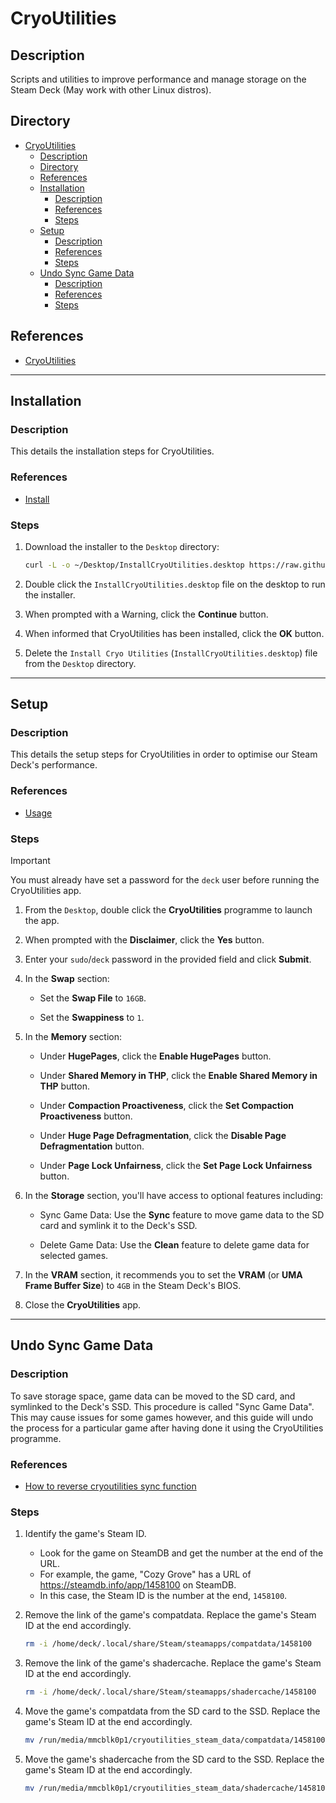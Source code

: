 # CryoUtilities

## Description

Scripts and utilities to improve performance and manage storage on the Steam Deck (May work with other Linux distros).

## Directory

- [CryoUtilities](#cryoutilities)
  - [Description](#description)
  - [Directory](#directory)
  - [References](#references)
  - [Installation](#installation)
    - [Description](#description-1)
    - [References](#references-1)
    - [Steps](#steps)
  - [Setup](#setup)
    - [Description](#description-2)
    - [References](#references-2)
    - [Steps](#steps-1)
  - [Undo Sync Game Data](#undo-sync-game-data)
    - [Description](#description-3)
    - [References](#references-3)
    - [Steps](#steps-2)

## References

- [CryoUtilities](https://github.com/CryoByte33/steam-deck-utilities)

---

## Installation

### Description

This details the installation steps for CryoUtilities.

### References

- [Install](https://github.com/CryoByte33/steam-deck-utilities#install)

### Steps

1. Download the installer to the `Desktop` directory:

    ```sh
    curl -L -o ~/Desktop/InstallCryoUtilities.desktop https://raw.githubusercontent.com/CryoByte33/steam-deck-utilities/main/InstallCryoUtilities.desktop
    ```

2. Double click the `InstallCryoUtilities.desktop` file on the desktop to run the installer.

3. When prompted with a Warning, click the **Continue** button.

4. When informed that CryoUtilities has been installed, click the **OK** button.

5. Delete the `Install Cryo Utilities` (`InstallCryoUtilities.desktop`) file from the `Desktop` directory.

---

## Setup

### Description

This details the setup steps for CryoUtilities in order to optimise our Steam Deck's performance.

### References

- [Usage](https://github.com/CryoByte33/steam-deck-utilities#usage)

### Steps

> [!IMPORTANT]  
> You must already have set a password for the `deck` user before running the CryoUtilities app.

1. From the `Desktop`, double click the **CryoUtilities** programme to launch the app.

2. When prompted with the **Disclaimer**, click the **Yes** button.

3. Enter your `sudo`/`deck` password in the provided field and click **Submit**.

4. In the **Swap** section:

    - Set the **Swap File** to `16GB`.

    - Set the **Swappiness** to `1`.

5. In the **Memory** section:

    - Under **HugePages**, click the **Enable HugePages** button.

    - Under **Shared Memory in THP**, click the **Enable Shared Memory in THP** button.

    - Under **Compaction Proactiveness**, click the **Set Compaction Proactiveness** button.

    - Under **Huge Page Defragmentation**, click the **Disable Page Defragmentation** button.

    - Under **Page Lock Unfairness**, click the **Set Page Lock Unfairness** button.

6. In the **Storage** section, you'll have access to optional features including:

    - Sync Game Data: Use the **Sync** feature to move game data to the SD card and symlink it to the Deck's SSD.

    - Delete Game Data: Use the **Clean** feature to delete game data for selected games.

7. In the **VRAM** section, it recommends you to set the **VRAM** (or **UMA Frame Buffer Size**) to `4GB` in the Steam Deck's BIOS.

8. Close the **CryoUtilities** app.

---

## Undo Sync Game Data

### Description

To save storage space, game data can be moved to the SD card, and symlinked to the Deck's SSD. This procedure is called "Sync Game Data". This may cause issues for some games however, and this guide will undo the process for a particular game after having done it using the CryoUtilities programme.

### References

- [How to reverse cryoutilities sync function](https://www.reddit.com/r/SteamDeck/comments/11qx561/comment/jca9exv)

### Steps

1. Identify the game's Steam ID.

   - Look for the game on SteamDB and get the number at the end of the URL.
   - For example, the game, "Cozy Grove" has a URL of https://steamdb.info/app/1458100 on SteamDB.
   - In this case, the Steam ID is the number at the end, `1458100`.

2. Remove the link of the game's compatdata. Replace the game's Steam ID at the end accordingly.

    ```sh
    rm -i /home/deck/.local/share/Steam/steamapps/compatdata/1458100
    ```

3. Remove the link of the game's shadercache. Replace the game's Steam ID at the end accordingly.

    ```sh
    rm -i /home/deck/.local/share/Steam/steamapps/shadercache/1458100
    ```

4. Move the game's compatdata from the SD card to the SSD. Replace the game's Steam ID at the end accordingly.

    ```sh
    mv /run/media/mmcblk0p1/cryoutilities_steam_data/compatdata/1458100 /home/deck/.local/share/Steam/steamapps/compatdata/1458100
    ```

5. Move the game's shadercache from the SD card to the SSD. Replace the game's Steam ID at the end accordingly.

    ```sh
    mv /run/media/mmcblk0p1/cryoutilities_steam_data/shadercache/1458100 /home/deck/.local/share/Steam/steamapps/shadercache/1458100
    ```
